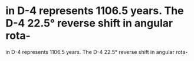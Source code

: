 # in D-4 represents 1106.5 years. The D-4 22.5° reverse shift in angular rota-

in D-4 represents 1106.5 years. The D-4 22.5° reverse shift in angular rota-